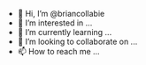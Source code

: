- 👋 Hi, I’m @briancollabie
- 👀 I’m interested in ...
- 🌱 I’m currently learning ...
- 💞️ I’m looking to collaborate on ...
- 📫 How to reach me ...

<!---
briancollabie/briancollabie is a ✨ special ✨ repository because its `README.md` (this file) appears on your GitHub profile.
You can click the Preview link to take a look at your changes.
--->
